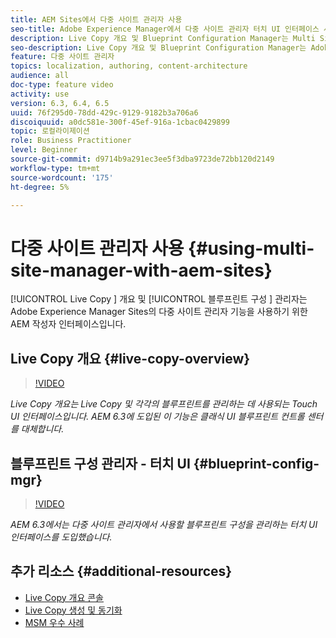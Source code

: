 ```yaml
---
title: AEM Sites에서 다중 사이트 관리자 사용
seo-title: Adobe Experience Manager에서 다중 사이트 관리자 터치 UI 인터페이스 사용
description: Live Copy 개요 및 Blueprint Configuration Manager는 Multi Site Manager에서 사용하기 위한 Touch UI 사용 인터페이스입니다.
seo-description: Live Copy 개요 및 Blueprint Configuration Manager는 Adobe Experience Manager을 사용하여 다중 사이트 관리자를 작업하는 Touch UI 사용 인터페이스입니다.
feature: 다중 사이트 관리자
topics: localization, authoring, content-architecture
audience: all
doc-type: feature video
activity: use
version: 6.3, 6.4, 6.5
uuid: 76f295d0-78dd-429c-9129-9182b3a706a6
discoiquuid: a0dc581e-300f-45ef-916a-1cbac0429899
topic: 로컬라이제이션
role: Business Practitioner
level: Beginner
source-git-commit: d9714b9a291ec3ee5f3dba9723de72bb120d2149
workflow-type: tm+mt
source-wordcount: '175'
ht-degree: 5%

---
```



# 다중 사이트 관리자 사용 {#using-multi-site-manager-with-aem-sites}

[!UICONTROL Live Copy ] 개요 및  [!UICONTROL 블루프린트 구성 ] 관리자는 Adobe Experience Manager Sites의 다중 사이트 관리자 기능을 사용하기 위한 AEM 작성자 인터페이스입니다.

## Live Copy 개요 {#live-copy-overview}

>[!VIDEO](https://video.tv.adobe.com/v/17054/?quality=9&learn=on)

*Live Copy 개요는 Live Copy 및 각각의 블루프린트를 관리하는 데 사용되는 Touch UI 인터페이스입니다. AEM 6.3에 도입된 이 기능은 클래식 UI 블루프린트 컨트롤 센터를 대체합니다.*

## 블루프린트 구성 관리자 - 터치 UI {#blueprint-config-mgr}

>[!VIDEO](https://video.tv.adobe.com/v/17056/?quality=9&learn=on)

*AEM 6.3에서는 다중 사이트 관리자에서 사용할 블루프린트 구성을 관리하는 터치 UI 인터페이스를 도입했습니다.*

## 추가 리소스 {#additional-resources}

* [Live Copy 개요 콘솔](https://helpx.adobe.com/experience-manager/6-5/sites/administering/using/msm-livecopy-overview.html)
* [Live Copy 생성 및 동기화](https://helpx.adobe.com/experience-manager/6-5/sites/administering/using/msm-livecopy.html)
* [MSM 우수 사례](https://helpx.adobe.com/experience-manager/6-5/sites/administering/using/msm-best-practices.html)
